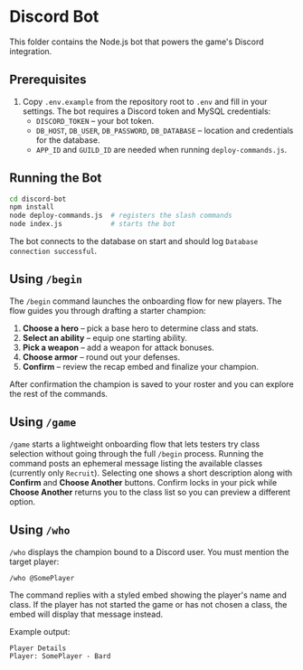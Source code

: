 # Discord Bot

This folder contains the Node.js bot that powers the game's Discord integration.

## Prerequisites

1. Copy `.env.example` from the repository root to `.env` and fill in your settings.
   The bot requires a Discord token and MySQL credentials:
   - `DISCORD_TOKEN` – your bot token.
   - `DB_HOST`, `DB_USER`, `DB_PASSWORD`, `DB_DATABASE` – location and credentials for the database.
   - `APP_ID` and `GUILD_ID` are needed when running `deploy-commands.js`.

## Running the Bot

```bash
cd discord-bot
npm install
node deploy-commands.js  # registers the slash commands
node index.js            # starts the bot
```

The bot connects to the database on start and should log `Database connection successful`.

## Using `/begin`

The `/begin` command launches the onboarding flow for new players. The flow guides you
through drafting a starter champion:

1. **Choose a hero** – pick a base hero to determine class and stats.
2. **Select an ability** – equip one starting ability.
3. **Pick a weapon** – add a weapon for attack bonuses.
4. **Choose armor** – round out your defenses.
5. **Confirm** – review the recap embed and finalize your champion.

After confirmation the champion is saved to your roster and you can explore the rest of the commands.

## Using `/game`

`/game` starts a lightweight onboarding flow that lets testers try class selection without going through the full `/begin` process. Running the command posts an ephemeral message listing the available classes (currently only `Recruit`). Selecting one shows a short description along with **Confirm** and **Choose Another** buttons. Confirm locks in your pick while **Choose Another** returns you to the class list so you can preview a different option.

## Using `/who`

`/who` displays the champion bound to a Discord user. You must mention the target player:

```bash
/who @SomePlayer
```

The command replies with a styled embed showing the player's name and class. If the player has not started the game or has not chosen a class, the embed will display that message instead.

Example output:

```
Player Details
Player: SomePlayer - Bard
```
